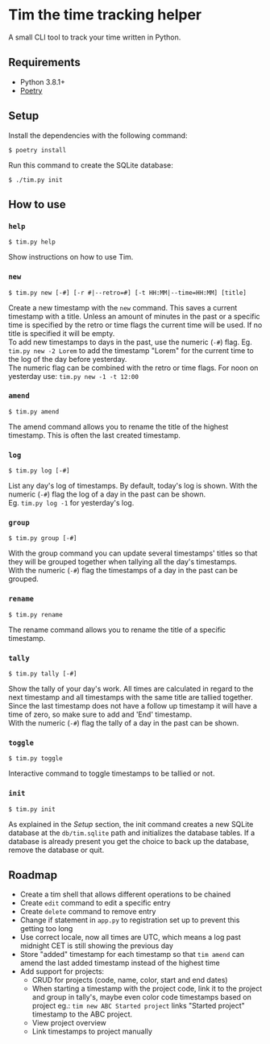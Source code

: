# Tim the time tracking helper

A small CLI tool to track your time written in Python.  


## Requirements

- Python 3.8.1+
- [Poetry](https://pypi.org/project/poetry/)


## Setup

Install the dependencies with the following command:

    $ poetry install

Run this command to create the SQLite database:  

    $ ./tim.py init


## How to use

### `help`

    $ tim.py help

Show instructions on how to use Tim.  

### `new`

    $ tim.py new [-#] [-r #|--retro=#] [-t HH:MM|--time=HH:MM] [title]

Create a new timestamp with the `new` command. This saves a current timestamp
with a title. Unless an amount of minutes in the past or a specific time is
specified by the retro or time flags the current time will be used. If no title
is specified it will be empty.  
To add new timestamps to days in the past, use the numeric (`-#`) flag. Eg.
`tim.py new -2 Lorem` to add the timestamp "Lorem" for the current time to the
log of the day before yesterday.  
The numeric flag can be combined with the retro or time flags. For noon on
yesterday use: `tim.py new -1 -t 12:00`  

### `amend`

    $ tim.py amend

The amend command allows you to rename the title of the highest timestamp. This
is often the last created timestamp.  

### `log`

    $ tim.py log [-#]

List any day's log of timestamps. By default, today's log is shown. With the
numeric (`-#`) flag the log of a day in the past can be shown.  
Eg. `tim.py log -1` for yesterday's log.  

### `group`

    $ tim.py group [-#]

With the group command you can update several timestamps' titles so that they
will be grouped together when tallying all the day's timestamps.  
With the numeric (`-#`) flag the timestamps of a day in the past can be
grouped.  

### `rename`

    $ tim.py rename

The rename command allows you to rename the title of a specific timestamp.  

### `tally`

    $ tim.py tally [-#]

Show the tally of your day's work. All times are calculated in regard to the
next timestamp and all timestamps with the same title are tallied together.
Since the last timestamp does not have a follow up timestamp it will have a time
of zero, so make sure to add and 'End' timestamp.  
With the numeric (`-#`) flag the tally of a day in the past can be shown.  
  
### `toggle`

    $ tim.py toggle

Interactive command to toggle timestamps to be tallied or not.  

### `init`

    $ tim.py init

As explained in the _Setup_ section, the init command creates a new SQLite
database at the `db/tim.sqlite` path and initializes the database tables. If a
database is already present you get the choice to back up the database, remove
the database or quit.  


## Roadmap

- Create a tim shell that allows different operations to be chained
- Create `edit` command to edit a specific entry
- Create `delete` command to remove entry
- Change if statement in `app.py` to registration set up to prevent this getting
  too long
- Use correct locale, now all times are UTC, which means a log past
  midnight CET is still showing the previous day
- Store "added" timestamp for each timestamp so that `tim amend` can amend the
  last added timestamp instead of the highest time
- Add support for projects:
  - CRUD for projects (code, name, color, start and end dates)
  - When starting a timestamp with the project code, link it to the project and
    group in tally's, maybe even color code timestamps based on project
    eg.: `tim new ABC Started project` links "Started project" timestamp to the
    ABC project.
  - View project overview
  - Link timestamps to project manually
